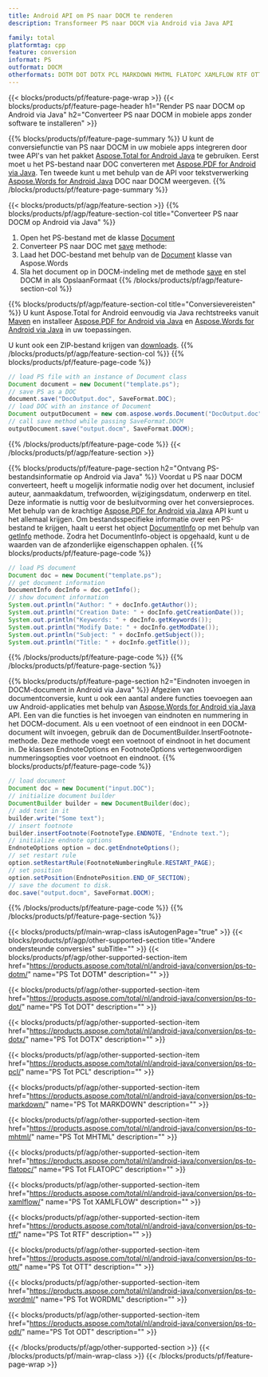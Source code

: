 ```yaml
---
title: Android API om PS naar DOCM te renderen
description: Transformeer PS naar DOCM via Android via Java API

family: total
platformtag: cpp
feature: conversion
informat: PS
outformat: DOCM
otherformats: DOTM DOT DOTX PCL MARKDOWN MHTML FLATOPC XAMLFLOW RTF OTT WORDML ODT
---
```

{{< blocks/products/pf/feature-page-wrap >}}
{{< blocks/products/pf/feature-page-header h1="Render PS naar DOCM op Android via Java" h2="Converteer PS naar DOCM in mobiele apps zonder software te installeren" >}}

{{% blocks/products/pf/feature-page-summary %}}
U kunt de conversiefunctie van PS naar DOCM in uw mobiele apps integreren door twee API's van het pakket [Aspose.Total for Android Java](https://products.aspose.com/total/android-java/) te gebruiken. Eerst moet u het PS-bestand naar DOC converteren met [Aspose.PDF for Android via Java](https://products.aspose.com/pdf/android-java/). Ten tweede kunt u met behulp van de API voor tekstverwerking [Aspose.Words for Android Java](https://products.aspose.com/words/android-java/) DOC naar DOCM weergeven. 
{{% /blocks/products/pf/feature-page-summary  %}}

{{< blocks/products/pf/agp/feature-section >}}
{{% blocks/products/pf/agp/feature-section-col title="Converteer PS naar DOCM op Android via Java" %}}
1. Open het PS-bestand met de klasse [Document](https://reference.aspose.com/pdf/java/com.aspose.pdf/Document)
2. Converteer PS naar DOC met [save](https://reference.aspose.com/pdf/java/com.aspose.pdf/Document#save-java.lang.String-com.aspose.pdf.SaveOptions-) methode:
3. Laad het DOC-bestand met behulp van de [Document](https://reference.aspose.com/words/java/com.aspose.words/Document) klasse van Aspose.Words
4. Sla het document op in DOCM-indeling met de methode [save](https://reference.aspose.com/words/java/com.aspose.words/Document#save(java.lang.String,int)) en stel DOCM in als OpslaanFormaat
{{% /blocks/products/pf/agp/feature-section-col %}}

{{% blocks/products/pf/agp/feature-section-col title="Conversievereisten" %}}
U kunt Aspose.Total for Android eenvoudig via Java rechtstreeks vanuit [Maven](https://repository.aspose.com/webapp/#/artifacts/browse/tree/General/repo/com/aspose/aspose-total) en installeer [Aspose.PDF for Android via Java](https://docs.aspose.com/pdf/androidjava/installation/) en [Aspose.Words for Android via Java](https://docs.aspose.com/words/java/install-aspose-words-for-android-via-java/#install-asposewords-for-android-via-java-from-maven-repository) in uw toepassingen.

U kunt ook een ZIP-bestand krijgen van [downloads](https://releases.aspose.com/total/androidjava).
{{% /blocks/products/pf/agp/feature-section-col %}}
{{% blocks/products/pf/feature-page-code %}}

```java
// load PS file with an instance of Document class
Document document = new Document("template.ps");
// save PS as a DOC 
document.save("DocOutput.doc", SaveFormat.DOC); 
// load DOC with an instance of Document
Document outputDocument = new com.aspose.words.Document("DocOutput.doc");
// call save method while passing SaveFormat.DOCM
outputDocument.save("output.docm", SaveFormat.DOCM);   
```


{{% /blocks/products/pf/feature-page-code %}}
{{< /blocks/products/pf/agp/feature-section >}}

{{% blocks/products/pf/feature-page-section  h2="Ontvang PS-bestandsinformatie op Android via Java" %}}
Voordat u PS naar DOCM converteert, heeft u mogelijk informatie nodig over het document, inclusief auteur, aanmaakdatum, trefwoorden, wijzigingsdatum, onderwerp en titel. Deze informatie is nuttig voor de besluitvorming over het conversieproces. Met behulp van de krachtige [Aspose.PDF for Android via Java](https://docs.aspose.com/pdf/androidjava/) API kunt u het allemaal krijgen. Om bestandsspecifieke informatie over een PS-bestand te krijgen, haalt u eerst het object [DocumentInfo](https://reference.aspose.com/pdf/java/com.aspose.pdf/DocumentInfo) op met behulp van [getInfo](https://reference.aspose.com/pdf/java/com.aspose.pdf/Document#getInfo--) methode. Zodra het DocumentInfo-object is opgehaald, kunt u de waarden van de afzonderlijke eigenschappen ophalen.
{{% blocks/products/pf/feature-page-code %}}

```java
// load PS document
Document doc = new Document("template.ps");
// get document information
DocumentInfo docInfo = doc.getInfo();
// show document information
System.out.println("Author: " + docInfo.getAuthor());
System.out.println("Creation Date: " + docInfo.getCreationDate());
System.out.println("Keywords: " + docInfo.getKeywords());
System.out.println("Modify Date: " + docInfo.getModDate());
System.out.println("Subject: " + docInfo.getSubject());
System.out.println("Title: " + docInfo.getTitle());
```

{{% /blocks/products/pf/feature-page-code  %}}
{{% /blocks/products/pf/feature-page-section %}}

{{% blocks/products/pf/feature-page-section  h2="Eindnoten invoegen in DOCM-document in Android via Java" %}}
Afgezien van documentconversie, kunt u ook een aantal andere functies toevoegen aan uw Android-applicaties met behulp van [Aspose.Words for Android via Java](https://products.aspose.com/words/androidjava/) API. Een van die functies is het invoegen van eindnoten en nummering in het DOCM-document. Als u een voetnoot of een eindnoot in een DOCM-document wilt invoegen, gebruik dan de DocumentBuilder.InsertFootnote-methode. Deze methode voegt een voetnoot of eindnoot in het document in. De klassen EndnoteOptions en FootnoteOptions vertegenwoordigen nummeringsopties voor voetnoot en eindnoot.
{{% blocks/products/pf/feature-page-code %}}

```java
// load document
Document doc = new Document("input.DOC");
// initialize document builder
DocumentBuilder builder = new DocumentBuilder(doc);
// add text in it
builder.write("Some text");
// insert footnote
builder.insertFootnote(FootnoteType.ENDNOTE, "Endnote text.");
// initialize endnote options
EndnoteOptions option = doc.getEndnoteOptions();
// set restart rule
option.setRestartRule(FootnoteNumberingRule.RESTART_PAGE);
// set position
option.setPosition(EndnotePosition.END_OF_SECTION);
// save the document to disk.
doc.save("output.docm", SaveFormat.DOCM);  
```

{{% /blocks/products/pf/feature-page-code  %}}
{{% /blocks/products/pf/feature-page-section %}}

{{< blocks/products/pf/main-wrap-class isAutogenPage="true" >}}
{{< blocks/products/pf/agp/other-supported-section title="Andere ondersteunde conversies" subTitle="" >}}
{{< blocks/products/pf/agp/other-supported-section-item href="https://products.aspose.com/total/nl/android-java/conversion/ps-to-dotm/" name="PS Tot DOTM" description="" >}}

{{< blocks/products/pf/agp/other-supported-section-item href="https://products.aspose.com/total/nl/android-java/conversion/ps-to-dot/" name="PS Tot DOT" description="" >}}

{{< blocks/products/pf/agp/other-supported-section-item href="https://products.aspose.com/total/nl/android-java/conversion/ps-to-dotx/" name="PS Tot DOTX" description="" >}}

{{< blocks/products/pf/agp/other-supported-section-item href="https://products.aspose.com/total/nl/android-java/conversion/ps-to-pcl/" name="PS Tot PCL" description="" >}}

{{< blocks/products/pf/agp/other-supported-section-item href="https://products.aspose.com/total/nl/android-java/conversion/ps-to-markdown/" name="PS Tot MARKDOWN" description="" >}}

{{< blocks/products/pf/agp/other-supported-section-item href="https://products.aspose.com/total/nl/android-java/conversion/ps-to-mhtml/" name="PS Tot MHTML" description="" >}}

{{< blocks/products/pf/agp/other-supported-section-item href="https://products.aspose.com/total/nl/android-java/conversion/ps-to-flatopc/" name="PS Tot FLATOPC" description="" >}}

{{< blocks/products/pf/agp/other-supported-section-item href="https://products.aspose.com/total/nl/android-java/conversion/ps-to-xamlflow/" name="PS Tot XAMLFLOW" description="" >}}

{{< blocks/products/pf/agp/other-supported-section-item href="https://products.aspose.com/total/nl/android-java/conversion/ps-to-rtf/" name="PS Tot RTF" description="" >}}

{{< blocks/products/pf/agp/other-supported-section-item href="https://products.aspose.com/total/nl/android-java/conversion/ps-to-ott/" name="PS Tot OTT" description="" >}}

{{< blocks/products/pf/agp/other-supported-section-item href="https://products.aspose.com/total/nl/android-java/conversion/ps-to-wordml/" name="PS Tot WORDML" description="" >}}

{{< blocks/products/pf/agp/other-supported-section-item href="https://products.aspose.com/total/nl/android-java/conversion/ps-to-odt/" name="PS Tot ODT" description="" >}}


{{< /blocks/products/pf/agp/other-supported-section >}}
{{< /blocks/products/pf/main-wrap-class >}}
{{< /blocks/products/pf/feature-page-wrap >}}